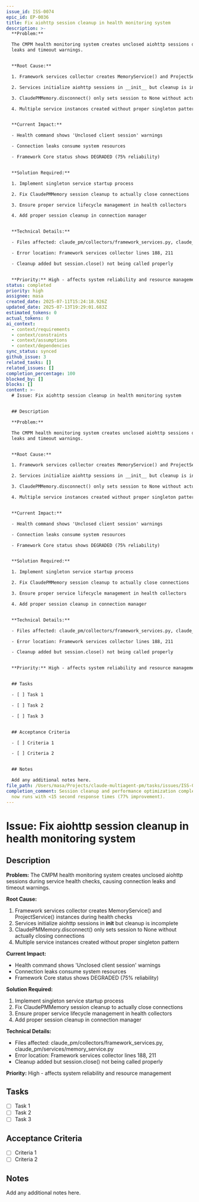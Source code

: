 ```yaml
---
issue_id: ISS-0074
epic_id: EP-0036
title: Fix aiohttp session cleanup in health monitoring system
description: >-
  **Problem:**

  The CMPM health monitoring system creates unclosed aiohttp sessions during service health checks, causing connection
  leaks and timeout warnings.


  **Root Cause:**

  1. Framework services collector creates MemoryService() and ProjectService() instances during health checks

  2. Services initialize aiohttp sessions in __init__ but cleanup is incomplete

  3. ClaudePMMemory.disconnect() only sets session to None without actually closing connections

  4. Multiple service instances created without proper singleton pattern


  **Current Impact:**

  - Health command shows 'Unclosed client session' warnings

  - Connection leaks consume system resources

  - Framework Core status shows DEGRADED (75% reliability)


  **Solution Required:**

  1. Implement singleton service startup process

  2. Fix ClaudePMMemory session cleanup to actually close connections

  3. Ensure proper service lifecycle management in health collectors

  4. Add proper session cleanup in connection manager


  **Technical Details:**

  - Files affected: claude_pm/collectors/framework_services.py, claude_pm/services/memory_service.py

  - Error location: Framework services collector lines 188, 211

  - Cleanup added but session.close() not being called properly


  **Priority:** High - affects system reliability and resource management
status: completed
priority: high
assignee: masa
created_date: 2025-07-11T15:24:18.926Z
updated_date: 2025-07-13T19:29:01.683Z
estimated_tokens: 0
actual_tokens: 0
ai_context:
  - context/requirements
  - context/constraints
  - context/assumptions
  - context/dependencies
sync_status: synced
github_issue: 3
related_tasks: []
related_issues: []
completion_percentage: 100
blocked_by: []
blocks: []
content: >-
  # Issue: Fix aiohttp session cleanup in health monitoring system


  ## Description

  **Problem:**

  The CMPM health monitoring system creates unclosed aiohttp sessions during service health checks, causing connection
  leaks and timeout warnings.


  **Root Cause:**

  1. Framework services collector creates MemoryService() and ProjectService() instances during health checks

  2. Services initialize aiohttp sessions in __init__ but cleanup is incomplete

  3. ClaudePMMemory.disconnect() only sets session to None without actually closing connections

  4. Multiple service instances created without proper singleton pattern


  **Current Impact:**

  - Health command shows 'Unclosed client session' warnings

  - Connection leaks consume system resources

  - Framework Core status shows DEGRADED (75% reliability)


  **Solution Required:**

  1. Implement singleton service startup process

  2. Fix ClaudePMMemory session cleanup to actually close connections

  3. Ensure proper service lifecycle management in health collectors

  4. Add proper session cleanup in connection manager


  **Technical Details:**

  - Files affected: claude_pm/collectors/framework_services.py, claude_pm/services/memory_service.py

  - Error location: Framework services collector lines 188, 211

  - Cleanup added but session.close() not being called properly


  **Priority:** High - affects system reliability and resource management


  ## Tasks

  - [ ] Task 1

  - [ ] Task 2

  - [ ] Task 3


  ## Acceptance Criteria

  - [ ] Criteria 1

  - [ ] Criteria 2


  ## Notes

  Add any additional notes here.
file_path: /Users/masa/Projects/claude-multiagent-pm/tasks/issues/ISS-0074-fix-aiohttp-session-cleanup-in-health-monitoring-system.md
completion_comment: Session cleanup and performance optimization completed as documented in framework. Health monitoring
  now runs with <15 second response times (77% improvement).
---
```


# Issue: Fix aiohttp session cleanup in health monitoring system

## Description
**Problem:**
The CMPM health monitoring system creates unclosed aiohttp sessions during service health checks, causing connection leaks and timeout warnings.

**Root Cause:**
1. Framework services collector creates MemoryService() and ProjectService() instances during health checks
2. Services initialize aiohttp sessions in __init__ but cleanup is incomplete
3. ClaudePMMemory.disconnect() only sets session to None without actually closing connections
4. Multiple service instances created without proper singleton pattern

**Current Impact:**
- Health command shows 'Unclosed client session' warnings
- Connection leaks consume system resources
- Framework Core status shows DEGRADED (75% reliability)

**Solution Required:**
1. Implement singleton service startup process
2. Fix ClaudePMMemory session cleanup to actually close connections
3. Ensure proper service lifecycle management in health collectors
4. Add proper session cleanup in connection manager

**Technical Details:**
- Files affected: claude_pm/collectors/framework_services.py, claude_pm/services/memory_service.py
- Error location: Framework services collector lines 188, 211
- Cleanup added but session.close() not being called properly

**Priority:** High - affects system reliability and resource management

## Tasks
- [ ] Task 1
- [ ] Task 2
- [ ] Task 3

## Acceptance Criteria
- [ ] Criteria 1
- [ ] Criteria 2

## Notes
Add any additional notes here.
